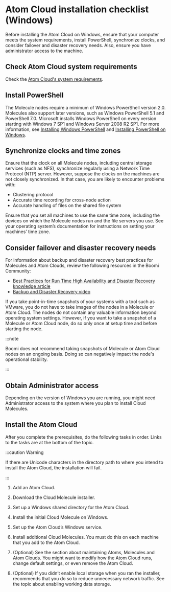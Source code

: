 # Atom Cloud installation checklist \(Windows\) 

<head>
  <meta name="guidename" content="Integration"/>
  <meta name="context" content="GUID-cad69a98-88cf-4bdb-9854-56acd2a34caf"/>
</head>


Before installing the Atom Cloud on Windows, ensure that your computer meets the system requirements, install PowerShell, synchronize clocks, and consider failover and disaster recovery needs. Also, ensure you have administrator access to the machine.

## Check Atom Cloud system requirements 

Check the [Atom Cloud's system requirements](./r-atm-Atom_Cloud_system_requirements_45494670-1aa1-452f-8bb2-1928778a1041.md).

## Install PowerShell 

The Molecule nodes require a minimum of Windows PowerShell version 2.0. Molecules also support later versions, such as Windows PowerShell 5.1 and PowerShell 7.0. Microsoft installs Windows PowerShell on every version starting with Windows 7 SP1 and Windows Server 2008 R2 SP1. For more information, see [Installing Windows PowerShell](https://docs.microsoft.com/en-us/powershell/scripting/windows-powershell/install/installing-windows-powershell?view=powershell-7.2) and [Installing PowerShell on Windows](https://docs.microsoft.com/en-us/powershell/scripting/install/installing-powershell-on-windows?view=powershell-7.2).

## Synchronize clocks and time zones

Ensure that the clock on all Molecule nodes, including central storage services (such as NFS), synchronize regularly using a Network Time Protocol (NTP) server. However, suppose the clocks on the machines are not closely synchronized. In that case, you are likely to encounter problems with:

- Clustering protocol
- Accurate time recording for cross-node action
- Accurate handling of files on the shared file system

Ensure that you set all machines to use the same time zone, including the devices on which the Molecule nodes run and the file servers you use. See your operating system’s documentation for instructions on setting your machines’ time zone.

## Consider failover and disaster recovery needs

For information about backup and disaster recovery best practices for Molecules and Atom Clouds, review the following resources in the Boomi Community:

- [Best Practices for Run Time High Availability and Disaster Recovery knowledge article](https://community.boomi.com/s/article/bestpracticesforruntimehighavailabilityanddisasterrecovery)
- [Backup and Disaster Recovery video](https://www.youtube.com/watch?v=lHayf1HMLW8&feature=youtu.be)

If you take point-in-time snapshots of your systems with a tool such as VMware, you do not have to take images of the nodes in a Molecule or Atom Cloud. The nodes do not contain any valuable information beyond operating system settings. However, if you want to take a snapshot of a Molecule or Atom Cloud node, do so only once at setup time and before starting the node.

:::note

Boomi does not recommend taking snapshots of Molecule or Atom Cloud nodes on an ongoing basis. Doing so can negatively impact the node's operational stability.

:::

## Obtain Administrator access 

Depending on the version of Windows you are running, you might need Administrator access to the system where you plan to install Cloud Molecules.

## Install the Atom Cloud 

After you complete the prerequisites, do the following tasks in order. Links to the tasks are at the bottom of the topic.

:::caution Warning

If there are Unicode characters in the directory path to where you intend to install the Atom Cloud, the installation will fail.

:::

1. Add an Atom Cloud.

2. Download the Cloud Molecule installer.

3. Set up a Windows shared directory for the Atom Cloud.

4. Install the initial Cloud Molecule on Windows.

5. Set up the Atom Cloud’s Windows service.

6. Install additional Cloud Molecules. You must do this on each machine that you add to the Atom Cloud.

7. (Optional) See the section about maintaining Atoms, Molecules and Atom Clouds. You might want to modify how the Atom Cloud runs, change default settings, or even remove the Atom Cloud.

8. (Optional) If you didn’t enable local storage when you ran the installer, recommends that you do so to reduce unnecessary network traffic. See the topic about enabling working data storage.